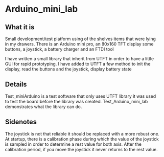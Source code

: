 # Arduino_mini_lab

## What it is
Small development/test platform using of the shelves items that were lying in my drawers.
There is an Arduino mini pro, an 80x160 TFT display some buttons, a joystick, a battery charger and an FTDI tool

I have written a small library that inherit from UTFT in order to have a little GUI for rapid prototyping.
I have added to UTFT a few method to init the display, read the buttons and the joystick, display battery state

## Details
Test_miniArduino is a test software that only uses UTFT library it was used to test the board before the library was created.
Test_Arduino_mini_lab demonstrates what the library can do.

## Sidenotes
The joystick is not that reliable it should be replaced with a more robust one.
At startup, there is a calibration phase during which the value of the joystick is sampled in order to determine a rest value for both axis. After the calibration period, if you move the joystick it never returns to the rest value.

